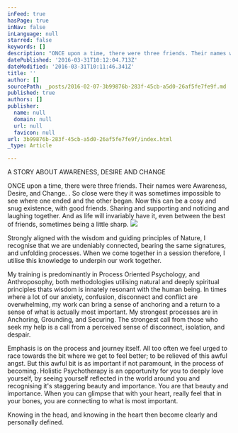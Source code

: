 ```yaml
---
inFeed: true
hasPage: true
inNav: false
inLanguage: null
starred: false
keywords: []
description: "ONCE upon a time, there were three friends. Their names were Awareness, Desire, and Change. . \_So close were they it was sometimes impossible to see where one ended and the other began. Now this can be a cosy and snug existence, with good friends. Sharing and supporting and noticing and laughing together. And as life will invariably have it,\_"
datePublished: '2016-03-31T10:12:04.713Z'
dateModified: '2016-03-31T10:11:46.341Z'
title: ''
author: []
sourcePath: _posts/2016-02-07-3b99876b-283f-45cb-a5d0-26af5fe7fe9f.md
published: true
authors: []
publisher:
  name: null
  domain: null
  url: null
  favicon: null
url: 3b99876b-283f-45cb-a5d0-26af5fe7fe9f/index.html
_type: Article

---
```

A STORY ABOUT AWARENESS, DESIRE AND CHANGE

ONCE upon a time, there were three friends. Their names were Awareness, Desire, and Change. .  So close were they it was sometimes impossible to see where one ended and the other began. Now this can be a cosy and snug existence, with good friends. Sharing and supporting and noticing and laughing together. And as life will invariably have it, even between the best of friends, sometimes being a little sharp. ![](https://the-grid-user-content.s3-us-west-2.amazonaws.com/c97594c6-3cc0-45ce-8697-fb9b9b17692f.jpg)

Strongly aligned with the wisdom and guiding principles of Nature, I recognise that we are undeniably connected, bearing the same signatures, and unfolding processes. When we come together in a session therefore, I utilise this knowledge to underpin our work together. 

My training is predominantly in Process Oriented Psychology, and Anthroposophy, both methodologies utilising natural and deeply spiritual principles thats wisdom is innately resonant with the human being.  In times where a lot of our anxiety, confusion, disconnect and conflict are overwhelming, my work can bring a sense of anchoring and a return to a sense of what is actually most important.  My strongest processes are in Anchoring, Grounding, and Securing. The strongest call from those who seek my help is a call from a perceived sense of disconnect, isolation, and despair. 

Emphasis is on the process and journey itself. All too often we feel urged to race towards the bit where we get to feel better; to be relieved of this awful angst. But this awful bit is as important if not paramount, in the process of becoming.  Holistic Psychotherapy is an opportunity for you to deeply love yourself, by seeing yourself reflected in the world around you and recognising it's staggering beauty and importance. You are that beauty and importance. When you can glimpse that with your heart, really feel that in your bones, you are connecting to what is most important. 

Knowing in the head, and knowing in the heart then become clearly and personally defined.